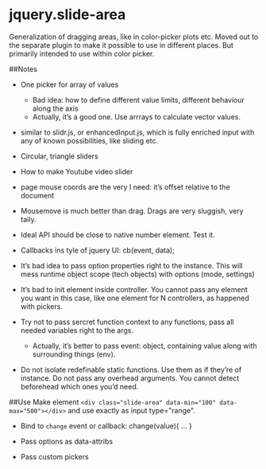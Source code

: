 # jquery.slide-area

Generalization of dragging areas, like in color-picker plots etc. Moved out to the separate plugin to make it possible to use in different places. But primarily intended to use within color picker.

##Notes
* One picker for array of values
	* Bad idea: how to define different value limits, different behaviour along the axis
	* Actually, it’s a good one. Use arrrays to calculate vector values.

* similar to slidr.js, or enhancedInput.js, which is fully enriched input with any of known possibilities, like sliding etc.
* Circular, triangle sliders

* How to make Youtube video slider
* page mouse coords are the very I need: it’s offset relative to the document

* Mousemove is much better than drag. Drags are very sluggish, very taily.

* Ideal API should be close to native number element. Test it.

* Callbacks ins tyle of jquery UI: cb(event, data);

* It’s bad idea to pass option properties right to the instance. This will mess runtime object scope (tech objects) with options (mode, settings)

* It’s bad to init element inside controller. You cannot pass any element you want in this case, like one element for N controllers, as happened with pickers.

* Try not to pass sercret function context to any functions, pass all needed variables right to the args.
	* Actually, it’s better to pass event: object, containing value along with surrounding things (env).

* Do not isolate redefinable static functions. Use them as if they’re of instance. Do not pass any overhead arguments. You cannot detect beforehead which ones you’d need.


	

##Use
Make element `<div class="slide-area" data-min="100" data-max="500"></div>` and use exactly as input type="range".

* Bind to `change` event or callback: change(value){ … }

* Pass options as data-attribs

* Pass custom pickers
